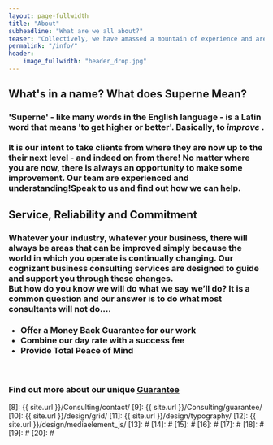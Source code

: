 ```yaml
---
layout: page-fullwidth
title: "About"
subheadline: "What are we all about?"
teaser: "Collectively, we have amassed a mountain of experience and are now applying it to as many SME operations as we can...Why? Simply to help the small organisation to become larger fish in the ocean"
permalink: "/info/"
header:
    image_fullwidth: "header_drop.jpg"
---
```


## What's in a name? What does Superne Mean?
<h3>
'Superne' - like many words in the English language - is a Latin word that means 'to get  higher or better'.  Basically, to <em><b> improve </b></em>.  
<br><br>
It is our intent to take clients from where they are now up to the their next level - and indeed on from there!  No matter where you are now, there is always an opportunity to make some improvement.  Our team are experienced and understanding!Speak to us
and find out how we can help.
</h3>

## Service, Reliability and Commitment
<h3>Whatever your industry, whatever your business, there will always be areas that can be improved simply because the world in which you operate is continually changing. Our cognizant business consulting services are designed to guide and support you through these changes.
<br>
But how do you know we will do what we say we’ll do?  It is a common question and our answer is to do what most consultants will not do....
<br></h3>
<ul><h3>
  <li>Offer a Money Back Guarantee for our work</li>
  <li>Combine our day rate with a success fee</li>
  <li>Provide Total Peace of Mind</li>
</h3></ul><br>

<h3>Find out more about our unique <a href= "{{ site.url }}/Consulting/pages/guarantee/" > Guarantee </a>
</h3>





 [1]: /contact/
 [2]: http://mademistakes.com/work/jekyll-themes/
 [3]: http://automattic.com/
 [4]: http://alistapart.com/
 [5]: http://www.smashingmagazine.com/
 [6]: https://github.com/
 [7]: http://sauer.io
 [8]: {{ site.url }}/Consulting/contact/
 [9]: {{ site.url }}/Consulting/guarantee/
 [10]: {{ site.url }}/design/grid/
 [11]: {{ site.url }}/design/typography/
 [12]: {{ site.url }}/design/mediaelement_js/
 [13]: #
 [14]: #
 [15]: #
 [16]: #
 [17]: #
 [18]: #
 [19]: #
 [20]: #
